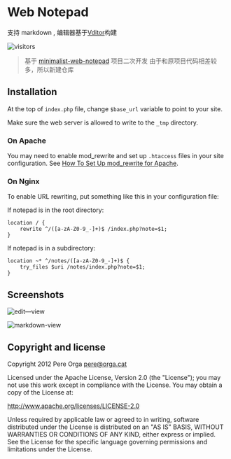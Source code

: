 # Web Notepad

支持 markdown , 编辑器基于[Vditor](https://github.com/Vanessa219/vditor)构建

![visitors](https://visitor-badge.glitch.me/badge?page_id=tsvico.web-notepad&left_color=green&right_color=red)

> 基于 [minimalist-web-notepad](https://github.com/pereorga/minimalist-web-notepad) 项目二次开发
> 由于和原项目代码相差较多，所以新建仓库

## Installation

At the top of `index.php` file, change `$base_url` variable to point to your
site.

Make sure the web server is allowed to write to the `_tmp` directory.

### On Apache

You may need to enable mod_rewrite and set up `.htaccess` files in your site configuration.
See [How To Set Up mod_rewrite for Apache](https://www.digitalocean.com/community/tutorials/how-to-set-up-mod_rewrite-for-apache-on-ubuntu-14-04).

### On Nginx

To enable URL rewriting, put something like this in your configuration file:

If notepad is in the root directory:

```
location / {
    rewrite ^/([a-zA-Z0-9_-]+)$ /index.php?note=$1;
}
```

If notepad is in a subdirectory:

```
location ~* ^/notes/([a-zA-Z0-9_-]+)$ {
    try_files $uri /notes/index.php?note=$1;
}
```

## Screenshots

![edit—view](https://s1.ax1x.com/2022/05/06/OnfXDO.png)

![markdown-view](https://cdn.jsdelivr.net/gh/tsvico/WebCDN/ImageHosting/image-20211012090048160.png)

## Copyright and license

Copyright 2012 Pere Orga <pere@orga.cat>

Licensed under the Apache License, Version 2.0 (the "License");
you may not use this work except in compliance with the License.
You may obtain a copy of the License at:

http://www.apache.org/licenses/LICENSE-2.0

Unless required by applicable law or agreed to in writing, software
distributed under the License is distributed on an "AS IS" BASIS,
WITHOUT WARRANTIES OR CONDITIONS OF ANY KIND, either express or implied.
See the License for the specific language governing permissions and
limitations under the License.
